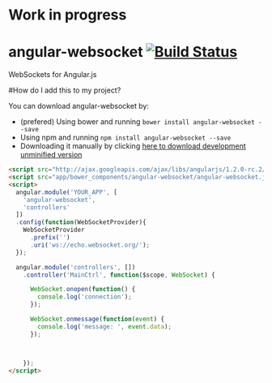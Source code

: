 # Work in progress
# angular-websocket [![Build Status](https://travis-ci.org/gdi2290/angular-websocket.png?branch=master)](https://travis-ci.org/gdi2290/angular-websocket)

WebSockets for Angular.js


#How do I add this to my project?

You can download angular-websocket by:

* (prefered) Using bower and running `bower install angular-websocket --save`
* Using npm and running `npm install angular-websocket --save`
* Downloading it manually by clicking [here to download development unminified version](https://raw.github.com/gdi2290/angular-websocket/master/angular-websocket.js)


````html
<script src="http://ajax.googleapis.com/ajax/libs/angularjs/1.2.0-rc.2/angular.min.js"></script>
<script src="app/bower_components/angular-websocket/angular-websocket.js"></script>
<script>
  angular.module('YOUR_APP', [
    'angular-websocket',
    'controllers'
  ])
  .config(function(WebSocketProvider){
    WebSocketProvider
      .prefix('')
      .uri('ws://echo.websocket.org/');
  });

  angular.module('controllers', [])
    .controller('MainCtrl', function($scope, WebSocket) {

      WebSocket.onopen(function() {
        console.log('connection');
      });

      WebSocket.onmessage(function(event) {
        console.log('message: ', event.data);
      });



    });
</script>

````
